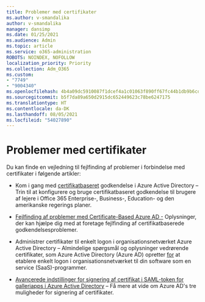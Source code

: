 ```yaml
---
title: Problemer med certifikater
ms.author: v-smandalika
author: v-smandalika
manager: dansimp
ms.date: 01/25/2021
ms.audience: Admin
ms.topic: article
ms.service: o365-administration
ROBOTS: NOINDEX, NOFOLLOW
localization_priority: Priority
ms.collection: Adm_O365
ms.custom:
- "7749"
- "9004340"
ms.openlocfilehash: 4b4a09dc5910087f1dcef4a1c01063f890ff67fc44b1db9b6cdf1391a05530c0
ms.sourcegitcommit: b5f7da89a650d2915dc652449623c78be6247175
ms.translationtype: HT
ms.contentlocale: da-DK
ms.lasthandoff: 08/05/2021
ms.locfileid: "54027890"
---
```

# <a name="issues-with-certificates"></a>Problemer med certifikater

Du kan finde en vejledning til fejlfinding af problemer i forbindelse med certifikater i følgende artikler:

- Kom i gang med [certifikatbaseret](https://docs.microsoft.com/azure/active-directory/authentication/active-directory-certificate-based-authentication-get-started) godkendelse i Azure Active Directory – Trin til at konfigurere og bruge certifikatbaseret godkendelse til brugere af lejere i Office 365 Enterprise-, Business-, Education- og den amerikanske regerings planer.

- [Fejlfinding af problemer med Certificate-Based Azure AD -](https://docs.microsoft.com/troubleshoot/azure/active-directory/certificate-based-authenticate-issue)  Oplysninger, der kan hjælpe dig med at foretage fejlfinding af certifikatbaserede godkendelsesproblemer.

- Administrer certifikater til enkelt logon i organisationsnetværket Azure Active Directory – Almindelige spørgsmål og oplysninger vedrørende certifikater, som Azure Active Directory (Azure AD) opretter [for](https://docs.microsoft.com/azure/active-directory/manage-apps/manage-certificates-for-federated-single-sign-on) at etablere enkelt logon i organisationsnetværket til din software som en service (SaaS)-programmer.

- [Avancerede indstillinger for signering af certifikat i SAML-token for galleriapps i Azure Active Directory](https://docs.microsoft.com/azure/active-directory/manage-apps/certificate-signing-options) – Få mere at vide om Azure AD's tre muligheder for signering af certifikater.
